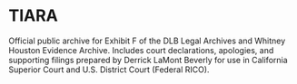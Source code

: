 # TIARA
Official public archive for Exhibit F of the DLB Legal Archives and Whitney Houston Evidence Archive.  Includes court declarations, apologies, and supporting filings prepared by Derrick LaMont Beverly  for use in California Superior Court and U.S. District Court (Federal RICO). 
